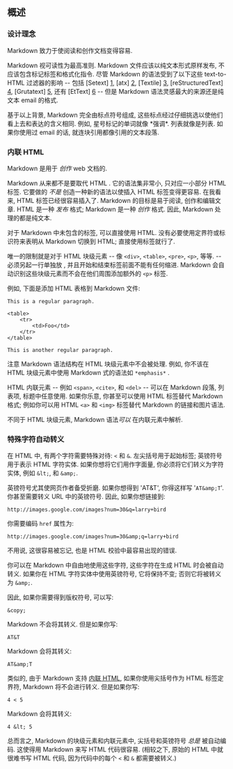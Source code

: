 <h2 id="overview">概述</h2>

<h3 id="philosophy">设计理念</h3>

Markdown 致力于使阅读和创作文档变得容易.

Markdown 视可读性为最高准则. Markdown 文件应该以纯文本形式原样发布, 不应该包含标记标签和格式化指令. 尽管
Markdown 的语法受到了以下这些 text-to-HTML
过滤器的影响 -- 包括 [Setext] [1], [atx] [2], [Textile] [3], [reStructuredText] [4],
[Grutatext] [5], 还有 [EtText] [6] --  但是 Markdown 语法灵感最大的来源还是纯文本 email 的格式.

  [1]: http://docutils.sourceforge.net/mirror/setext.html
  [2]: http://www.aaronsw.com/2002/atx/
  [3]: http://textism.com/tools/textile/
  [4]: http://docutils.sourceforge.net/rst.html
  [5]: http://www.triptico.com/software/grutatxt.html
  [6]: http://ettext.taint.org/doc/

基于以上背景, Markdown 完全由标点符号组成, 这些标点经过仔细挑选以使他们看上去和表达的含义相同. 例如, 星号标记的单词就像
 \*强调\*. 列表就像是列表. 如果你使用过 email 的话, 就连块引用都像引用的文本段落.



<h3 id="html">内联 HTML</h3>

Markdown 是用于 *创作* web 文档的.

Markdown 从来都不是要取代 HTML . 它的语法集非常小, 只对应一小部分
HTML 标签. 它要做的 *不是* 创造一种新的语法以使插入 HTML 标签变得更容易. 在我看来, HTML 标签已经很容易插入了. Markdown 的目标是易于阅读, 创作和编辑文章. HTML 是一种 *发布* 格式; Markdown 是一种 *创作*
格式. 因此, Markdown 处理的都是纯文本.

对于 Markdown 中未包含的标签, 可以直接使用 HTML. 没有必要使用定界符或标识符来表明从 Markdown 切换到 HTML; 直接使用标签就行了.

唯一的限制就是对于 HTML 块级元素 -- 像 `<div>`,
`<table>`, `<pre>`, `<p>`, 等等. -- 必须另起一行单独放 , 并且开始和结束标签前面不能有任何缩进. Markdown 会自动识别这些块级元素而不会在他们周围添加额外的 `<p>` 标签.

例如, 下面是添加 HTML 表格到 Markdown 文件:

    This is a regular paragraph.

    <table>
        <tr>
            <td>Foo</td>
        </tr>
    </table>

    This is another regular paragraph.

注意 Markdown 语法结构在 HTML 块级元素中不会被处理. 例如, 你不该在 HTML 块级元素中使用 Markdown 式的语法如 `*emphasis*` .

HTML 内联元素 -- 例如 `<span>`, `<cite>`, 和 `<del>` -- 可以在 Markdown 段落, 列表项, 标题中任意使用. 如果你乐意, 你甚至可以使用 HTML 标签替代 Markdown 格式; 例如你可以用 HTML `<a>` 和 `<img>` 标签替代 Markdown 的链接和图片语法.

不同于 HTML 块级元素, Markdown 语法*可以* 在内联元素中解析.


<h3 id="autoescape">特殊字符自动转义</h3>

在 HTML 中, 有两个字符需要特殊对待: `<`
和 `&`. 左尖括号用于起始标签; 英镑符号用于表示 HTML 字符实体. 如果你想将它们用作字面量, 你必须将它们转义为字符实体, 例如 `&lt;`, 和
`&amp;`.

英镑符号尤其使网页作者备受折磨. 如果你想得到 'AT&T', 你得这样写 '`AT&amp;T`'. 你甚至需要转义 URL 中的英镑符号. 因此, 如果你想链接到:

    http://images.google.com/images?num=30&q=larry+bird

你需要编码 `href` 属性为:

    http://images.google.com/images?num=30&amp;q=larry+bird

不用说, 这很容易被忘记, 也是 HTML 校验中最容易出现的错误.

你可以在 Markdown 中自由地使用这些字符, 这些字符在生成 HTML 时会被自动转义. 如果你在 HTML 字符实体中使用英镑符号, 它将保持不变; 否则它将被转义为 `&amp;`.

因此, 如果你需要得到版权符号, 可以写:

    &copy;

Markdown 不会将其转义. 但是如果你写:

    AT&T

Markdown 会将其转义:

    AT&amp;T

类似的, 由于 Markdown 支持 [内联 HTML](#html), 如果你使用尖括号作为 HTML 标签定界符, Markdown 将不会进行转义. 但是如果你写:

    4 < 5

Markdown 会将其转义:

    4 &lt; 5

总而言之, Markdown 的块级元素和内联元素中, 尖括号和英镑符号 *总是* 被自动编码. 这使得用
Markdown 来写 HTML 代码很容易. (相较之下, 原始的 HTML 中就很难书写 HTML 代码, 因为代码中的每个 `<`
和 `&` 都需要被转义.)
